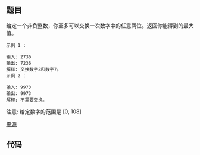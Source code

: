 ## 题目
给定一个非负整数，你至多可以交换一次数字中的任意两位。返回你能得到的最大值。

~~~
示例 1 :

输入: 2736
输出: 7236
解释: 交换数字2和数字7。
示例 2 :

输入: 9973
输出: 9973
解释: 不需要交换。

~~~
注意:
给定数字的范围是 [0, 108]

[来源](https://leetcode-cn.com/problems/maximum-swap/description/)

## 代码

